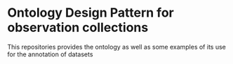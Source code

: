 # Ontology Design Pattern for observation collections

This repositories provides the ontology as well as some examples of its use for the annotation of datasets
